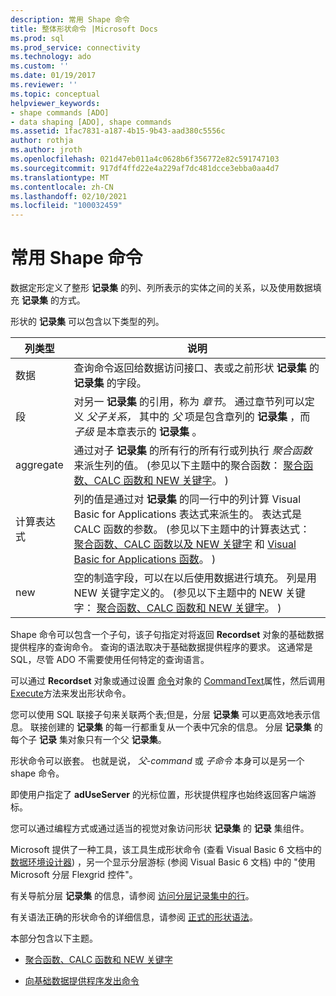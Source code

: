 ```yaml
---
description: 常用 Shape 命令
title: 整体形状命令 |Microsoft Docs
ms.prod: sql
ms.prod_service: connectivity
ms.technology: ado
ms.custom: ''
ms.date: 01/19/2017
ms.reviewer: ''
ms.topic: conceptual
helpviewer_keywords:
- shape commands [ADO]
- data shaping [ADO], shape commands
ms.assetid: 1fac7831-a187-4b15-9b43-aad380c5556c
author: rothja
ms.author: jroth
ms.openlocfilehash: 021d47eb011a4c0628b6f356772e82c591747103
ms.sourcegitcommit: 917df4ffd22e4a229af7dc481dcce3ebba0aa4d7
ms.translationtype: MT
ms.contentlocale: zh-CN
ms.lasthandoff: 02/10/2021
ms.locfileid: "100032459"
---
```

# <a name="shape-commands-in-general"></a>常用 Shape 命令
数据定形定义了整形 **记录集** 的列、列所表示的实体之间的关系，以及使用数据填充 **记录集** 的方式。  
  
 形状的 **记录集** 可以包含以下类型的列。  
  
|列类型|说明|  
|-----------------|-----------------|  
|数据|查询命令返回给数据访问接口、表或之前形状 **记录集** 的 **记录集** 的字段。|  
|段|对另一 **记录集** 的引用，称为 *章节*。 通过章节列可以定义 *父子关系，* 其中的 *父* 项是包含章列的 **记录集** ，而 *子级* 是本章表示的 **记录集** 。|  
|aggregate|通过对子 **记录集** 的所有行的所有行或列执行 *聚合函数* 来派生列的值。  (参见以下主题中的聚合函数： [聚合函数、CALC 函数和 NEW 关键字](../../../ado/guide/data/aggregate-functions-the-calc-function-and-the-new-keyword.md)。 ) |  
|计算表达式|列的值是通过对 **记录集** 的同一行中的列计算 Visual Basic for Applications 表达式来派生的。 表达式是 CALC 函数的参数。  (参见以下主题中的计算表达式： [聚合函数、CALC 函数以及 NEW 关键字](../../../ado/guide/data/aggregate-functions-the-calc-function-and-the-new-keyword.md) 和 [Visual Basic for Applications 函数](../../../ado/guide/data/visual-basic-for-applications-functions.md)。 ) |  
|new|空的制造字段，可以在以后使用数据进行填充。 列是用 NEW 关键字定义的。  (参见以下主题中的 NEW 关键字： [聚合函数、CALC 函数和 NEW 关键字](../../../ado/guide/data/aggregate-functions-the-calc-function-and-the-new-keyword.md)。 ) |  
  
 Shape 命令可以包含一个子句，该子句指定对将返回 **Recordset** 对象的基础数据提供程序的查询命令。 查询的语法取决于基础数据提供程序的要求。 这通常是 SQL，尽管 ADO 不需要使用任何特定的查询语言。  
  
 可以通过 **Recordset** 对象或通过设置 [命令](../../../ado/reference/ado-api/command-object-ado.md)对象的 [CommandText](../../../ado/reference/ado-api/commandtext-property-ado.md)属性，然后调用 [Execute](../../../ado/reference/ado-api/execute-method-ado-command.md)方法来发出形状命令。  
  
 您可以使用 SQL 联接子句来关联两个表;但是，分层 **记录集** 可以更高效地表示信息。 联接创建的 **记录集** 的每一行都重复从一个表中冗余的信息。 分层 **记录集** 的每个子 **记录** 集对象只有一个父 **记录集**。  
  
 形状命令可以嵌套。 也就是说， *父-command* 或 *子命令* 本身可以是另一个 shape 命令。  
  
 即使用户指定了 **adUseServer** 的光标位置，形状提供程序也始终返回客户端游标。  
  
 您可以通过编程方式或通过适当的视觉对象访问形状 **记录集** 的 **记录** 集组件。  
  
 Microsoft 提供了一种工具，该工具生成形状命令 (查看 Visual Basic 6 文档中的 [数据环境设计器](/previous-versions/visualstudio/aa445793(v=vs.60))) ，另一个显示分层游标 (参阅 Visual Basic 6 文档) 中的 "使用 Microsoft 分层 Flexgrid 控件"。  
  
 有关导航分层 **记录集** 的信息，请参阅 [访问分层记录集中的行](../../../ado/guide/data/accessing-rows-in-a-hierarchical-recordset.md)。  
  
 有关语法正确的形状命令的详细信息，请参阅 [正式的形状语法](../../../ado/guide/data/formal-shape-grammar.md)。  
  
 本部分包含以下主题。  
  
-   [聚合函数、CALC 函数和 NEW 关键字](../../../ado/guide/data/aggregate-functions-the-calc-function-and-the-new-keyword.md)  
  
-   [向基础数据提供程序发出命令](../../../ado/guide/data/issuing-commands-to-the-underlying-data-provider.md)